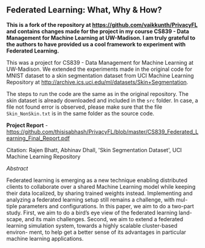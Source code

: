 ## Federated Learning: What, Why & How?

**This is a fork of the repository at https://github.com/vaikkunth/PrivacyFL and contains changes made for the project in my course CS839 - Data Management for Machine Learning at UW-Madison. I am truly grateful to the authors to have provided us a cool framework to experiment with Federated Learning.**

This was a project for CS839 - Data Management for Machine Learning at UW-Madison. We extended the experiments made in the original code for MNIST dataset to a skin segmentation dataset from UCI Machine Learning Repository at http://archive.ics.uci.edu/ml/datasets/Skin+Segmentation.

The steps to run the code are the same as in the original repository. The skin dataset is already downloaded and included in the `src` folder.
In case, a file not found error is observed, please make sure that the file `Skin_NonSkin.txt` is in the same folder as the source code.

**Project Report** - https://github.com/thisisabhash/PrivacyFL/blob/master/CS839_Federated_Learning_Final_Report.pdf

Citation:
Rajen Bhatt, Abhinav Dhall, 'Skin Segmentation Dataset', UCI Machine Learning Repository

*Abstract*


Federated learning is emerging as a new technique enabling distributed clients to collaborate over a shared Machine Learning model while keeping their data localized, by sharing trained weights instead. Implementing and analyzing a federated learning setup still remains a challenge, with mul- tiple parameters and configurations. In this paper, we aim to do a two-part study. First, we aim to do a bird’s eye view of the federated learning land- scape, and its main challenges. Second, we aim to extend a federated learning simulation system, towards a highly scalable cluster-based environ- ment, to help get a better sense of its advantages in particular machine learning applications.
